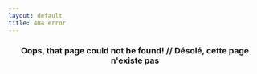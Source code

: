 ```yaml
---
layout: default
title: 404 error
---
```


<center markdown="1">
<h3>Oops, that page could not be found! // Désolé, cette page n'existe pas</h3>

